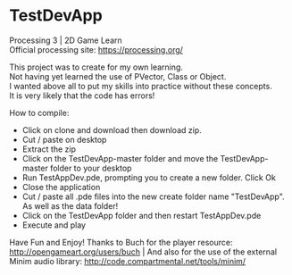 # TestDevApp
Processing 3 | 2D Game Learn <br/>
Official processing site: https://processing.org/

This project was to create for my own learning. <br/>
Not having yet learned the use of PVector, Class or Object. <br/>
I wanted above all to put my skills into practice without these concepts. <br/>
It is very likely that the code has errors!

How to compile:
- Click on clone and download then download zip.
- Cut / paste on desktop
- Extract the zip
- Click on the TestDevApp-master folder and move the TestDevApp-master folder to your desktop
- Run TestAppDev.pde, prompting you to create a new folder. Click Ok
- Close the application
- Cut / paste all .pde files into the new create folder name "TestDevApp". As well as the data folder!
- Click on the TestDevApp folder and then restart TestAppDev.pde
- Execute and play

Have Fun and Enjoy!
Thanks to Buch for the player resource: http://opengameart.org/users/buch |
And also for the use of the external Minim audio library: http://code.compartmental.net/tools/minim/
